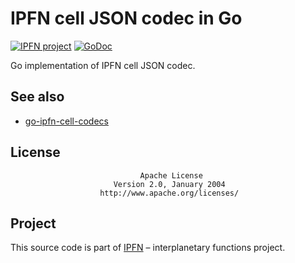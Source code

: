 # IPFN cell JSON codec in Go

[![IPFN project](https://img.shields.io/badge/project-IPFN-blue.svg?style=flat-square)](http://github.com/ipfn)
[![GoDoc](https://godoc.org/github.com/ipfn/go-ipfn-cell/celljson?status.svg)](https://godoc.org/github.com/ipfn/go-ipfn-cell/celljson)

Go implementation of IPFN cell JSON codec.

## See also

* [go-ipfn-cell-codecs](https://github.com/ipfn/go-ipfn-cell/codecs)

## License

                                 Apache License
                           Version 2.0, January 2004
                        http://www.apache.org/licenses/

## Project

This source code is part of [IPFN](https://github.com/ipfn) – interplanetary functions project.
